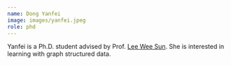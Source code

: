 ```yaml
---
name: Dong Yanfei
image: images/yanfei.jpeg
role: phd
---
```


Yanfei is a Ph.D. student advised by Prof. <a href="https://comp.nus.edu.sg/~leews">Lee Wee Sun</a>. She is interested in learning with graph structured data.